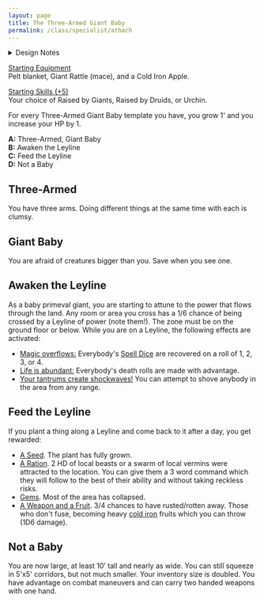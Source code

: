 ```yaml
---
layout: page
title: The Three-Armed Giant Baby
permalink: /class/specialist/athach
---
```


<details markdown="1">
<summary>Design Notes</summary>
*This was initially a monster class for the [Athach](https://saltygoo.github.io/monsters/athach). In [gaelic folklore](https://what-when-how.com/celtic-mythology-and-folklore/fachan-athach-to-fergus-feargus-celtic-mythology-and-folklore/), the athach was thuggish giant with one leg and three arms waving flails made of apples. Its strange appearance was linked to the fear of druid curses. In DnD, it was [boringly adapted](http://adnd.geoshitties.installgentoo.com/mm/gianatha.html) as a three-armed hill giant. Since I want my monster adaptations to be retrocompatible with old modules, I decided to go for a middle ground between generic and weird by pushing the druidic aspect. Finally, since I don't want my players to play huge monsters, I flavored this class as a human adult-sized baby giant. — SaltyGoo*
</details>

<ins>Starting Equipment</ins><br>
Pelt blanket, Giant Rattle (mace), and a Cold Iron Apple.

<ins>Starting Skills (+5)</ins><br>
Your choice of Raised by Giants, Raised by Druids, or Urchin.

For every Three-Armed Giant Baby template you have, you grow 1' and you increase your HP by 1.

**A:** Three-Armed, Giant Baby<br>
**B:** Awaken the Leyline<br>
**C:** Feed the Leyline<br>
**D:** Not a Baby<br>

## Three-Armed
You have three arms. Doing different things at the same time with each is clumsy.

## Giant Baby
You are afraid of creatures bigger than you. Save when you see one.

## Awaken the Leyline
As a baby primeval giant, you are starting to attune to the power that flows through the land. Any room or area you cross has a 1/6 chance of being crossed by a Leyline of power (note them!). The zone must be on the ground floor or below. While you are on a Leyline, the following effects are activated:

- <ins>Magic overflows:</ins> Everybody's [Spell Dice](https://saltygoo.github.io/class/magic-user#spells) are recovered on a roll of 1, 2, 3, or 4.
- <ins>Life is abundant:</ins> Everybody's death rolls are made with advantage.
- <ins>Your tantrums create shockwaves!</ins> You can attempt to shove anybody in the area from any range.

## Feed the Leyline
If you plant a thing along a Leyline and come back to it after a day, you get rewarded:

- <ins>A Seed</ins>. The plant has fully grown.
- <ins>A Ration</ins>. 2 HD of local beasts or a swarm of local vermins were attracted to the location. You can give them a 3 word command which they will follow to the best of their ability and without taking reckless risks.
- <ins>Gems</ins>. Most of the area has collapsed.
- <ins>A Weapon and a Fruit</ins>. 3/4 chances to have rusted/rotten away. Those who don't fuse, becoming heavy [cold iron](https://saltygoo.github.io/2020/11/10/extra-rules/#rare-metals) fruits which you can throw (1D6 damage).

## Not a Baby
You are now large, at least 10' tall and nearly as wide. You can still squeeze in 5'x5' corridors, but not much smaller. Your inventory size is doubled. You have advantage on combat maneuvers and can carry two handed weapons with one hand.
